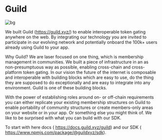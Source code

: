 # Guild
![bg](https://user-images.githubusercontent.com/32143596/182620660-28ce9ebb-a7eb-4674-91a0-ef2d54becdb7.png)


We built Guild (https://guild.xyz/) to enable interoperable token gating anywhere on the web. By integrating our technology you are invited to participate in our evolving network and potentially onboard the 100k+ users already using Guild to your app.

Why Guild? We are laser focused on one thing, which is membership management in communities. We built a piece of infrastructure in an as non-presumptuous way as possible, enabling cross-chain and cross-platform token gating. In our vision the future of the internet is composable and interoperable with building blocks which are easy to use, do the thing they are supposed to do exceptionally and are easy to integrate into any environment. Guild is one of these building blocks.

With the power of establishing roles around on- or off-chain requirements you can either replicate your existing membership structures on Guild to enable portability of community structures or create members-only areas on your website or in your app. Or something else you might think of. We like to be surprised with what you can build with our SDK.

To start with here docs ( https://docs.guild.xyz/guild) and our SDK ( https://www.npmjs.com/package/@guildxyz/sdk).
